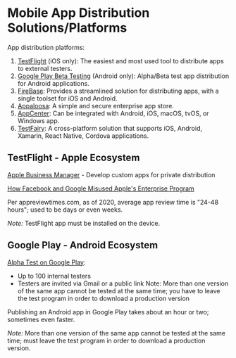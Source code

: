 # Mobile App Distribution Solutions/Platforms

App distribution platforms:
1. [TestFlight](https://developer.apple.com/testflight/) (iOS only): The easiest and most used tool to distribute apps to external testers.
2. [Google Play Beta Testing](https://support.google.com/googleplay/android-developer/answer/3131213?hl=en) (Android only): Alpha/Beta test app distribution for Android applications.
3. [FireBase](https://firebase.google.com/): Provides a streamlined solution for distributing apps, with a single toolset for iOS and Android.
4. [Appaloosa](https://www.appaloosa.io/en/): A simple and secure enterprise app store.
5. [AppCenter](https://appcenter.ms/): Can be integrated with Android, iOS, macOS, tvOS, or Windows app.    
6. [TestFairy](https://www.testfairy.com/demo/):  A cross-platform solution that supports iOS, Android, Xamarin, React Native, Cordova applications. 

## TestFlight - Apple Ecosystem

[Apple Business Manager](https://developer.apple.com/business/distribute/)  -  Develop custom apps for private distribution

[How Facebook and Google Misused Apple's Enterprise Program](https://hub.packtpub.com/apple-revoked-facebook-developer-certificates-due-to-misuse-of-apples-enterprise-developer-program-google-also-disabled-its-ios-research-app/)

Per appreviewtimes.com, as of 2020, average app review time is "24-48 hours"; used to be days or even weeks.

_Note:_ TestFlight app must be installed on the device.

## Google Play - Android Ecosystem

[Alpha Test on Google Play](https://support.google.com/googleplay/android-developer/answer/3131213?hl=en):
- Up to 100 internal testers
- Testers are invited via Gmail or a public link 
Note: More than one version of the same app cannot be tested at the same time; you have to leave the test program in order to download a production version

Publishing an Android app in Google Play takes about an hour or two; sometimes even faster. 


_Note:_ More than one version of the same app cannot be tested at the same time; must leave the test program in order to download a production version.

